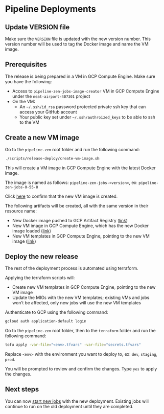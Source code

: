 # Pipeline Deployments

## Update VERSION file
Make sure the `VERSION` file is updated with the new version number. This version number will be used to tag the Docker image and name the VM image.

## Prerequisites
The release is being prepared in a VM in GCP Compute Engine. Make sure you have the following:
- Access to `pipeline-zen-jobs-image-creator` VM in GCP Compute Engine under the `neat-airport-407301` project
- On the VM:
  - An `~/.ssh/id_rsa` password protected private ssh key that can access your GitHub account
  - Your public key set under `~/.ssh/authroized_keys` to be able to ssh to the VM

## Create a new VM image
Go to the `pipeline-zen` root folder and run the following command:
```bash
./scripts/release-deploy/create-vm-image.sh
```
This will create a VM image in GCP Compute Engine with the latest Docker image. 

The image is named as follows: `pipeline-zen-jobs-<version>`, ex: `pipeline-zen-jobs-0-55-8`

Click [here](https://console.cloud.google.com/compute/images?tab=images&orgonly=true&project=neat-airport-407301) to confirm that the new VM image is created.

The following artifacts will be created, all with the same version in their resource name:
- New Docker image pushed to GCP Artifact Registry ([link](https://console.cloud.google.com/artifacts/docker/neat-airport-407301/us-central1/lum-docker-images/celery-workflow?orgonly=true&project=neat-airport-407301&supportedpurview=organizationId,folder,project&rapt=AEjHL4Pp4IBBlPFOqWRl_oXtqWz1tKogAha1A9xlkGFmznTN5MclhYMQQnWp92Z9ZxzTvSKqtb9hBxviHOlAsBUx9QuQ4Uezg3rjC_p6oupVYpjLedlyEI8))
- New VM image in GCP Compute Engine, which has the new Docker image loaded ([link](https://console.cloud.google.com/compute/images?tab=images&orgonly=true&project=neat-airport-407301&supportedpurview=organizationId,folder,project&rapt=AEjHL4OwY5BvEoTEpnwB6kbKhwbAPcQXsA3eDPLJF4FN0ksJYnfhinTz5Pnxr6Uip3W2nLZZrTRRLHmYIBCDpY2o37eD_o0Wwz-fqS0PL-fJsG_HnWABP8M&pli=1))
- New VM templates in GCP Compute Engine, pointing to the new VM image ([link](https://console.cloud.google.com/compute/instanceTemplates/list?orgonly=true&project=neat-airport-407301&supportedpurview=organizationId,folder,project&rapt=AEjHL4OClZMJm9OYWvuUB0xMgDlosfcfqub4CP9bKh4-gD3zxWyEXNXXuN65dvBGGOE-N9_BQEl6n5kvHGaMCxFW5dix5qge2MLPwwNC7PhDi--_1qg_cws))

## Deploy the new release
The rest of the deployment process is automated using terraform.

Applying the terraform scripts will:
- Create new VM templates in GCP Compute Engine, pointing to the new VM image
- Update the MIGs with the new VM templates; existing VMs and jobs won't be affected, only new jobs will use the new VM templates

Authenticate to GCP using the following command:
```bash
gcloud auth application-default login
```

Go to the `pipeline-zen` root folder, then to the `terraform` folder and run the following command:
```bash
tofu apply -var-file="<env>.tfvars" -var-file="secrets.tfvars"
```
Replace `<env>` with the environment you want to deploy to, ex: `dev`, `staging`, `prod`.

You will be prompted to review and confirm the changes. Type `yes` to apply the changes.

## Next steps
You can now [start new jobs](README.md) with the new deployment. Existing jobs will continue to run on the old deployment until they are completed.
